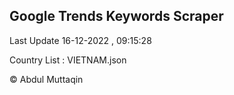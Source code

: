

## Google Trends Keywords Scraper 
 
Last Update 16-12-2022 , 09:15:28

Country List :
VIETNAM.json



© Abdul Muttaqin 
